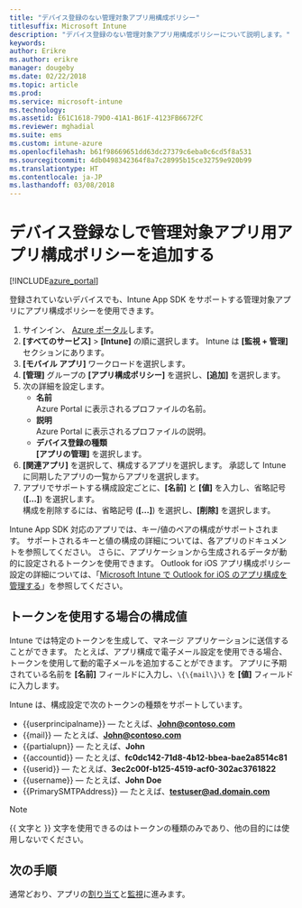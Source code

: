 ```yaml
---
title: "デバイス登録のない管理対象アプリ用構成ポリシー"
titlesuffix: Microsoft Intune
description: "デバイス登録のない管理対象アプリ用構成ポリシーについて説明します。"
keywords: 
author: Erikre
ms.author: erikre
manager: dougeby
ms.date: 02/22/2018
ms.topic: article
ms.prod: 
ms.service: microsoft-intune
ms.technology: 
ms.assetid: E61C1618-79D0-41A1-B61F-4123FB6672FC
ms.reviewer: mghadial
ms.suite: ems
ms.custom: intune-azure
ms.openlocfilehash: b61f98669651dd63dc27379c6eba0c6cd5f8a531
ms.sourcegitcommit: 4db0498342364f8a7c28995b15ce32759e920b99
ms.translationtype: HT
ms.contentlocale: ja-JP
ms.lasthandoff: 03/08/2018
---
```

# <a name="add-app-configuration-policies-for-managed-apps-without-device-enrollment"></a>デバイス登録なしで管理対象アプリ用アプリ構成ポリシーを追加する

[!INCLUDE[azure_portal](./includes/azure_portal.md)]

登録されていないデバイスでも、Intune App SDK をサポートする管理対象アプリにアプリ構成ポリシーを使用できます。 

1. サインイン、 [Azure ポータル](https://portal.azure.com)します。
2. **[すべてのサービス]** > **[Intune]** の順に選択します。 Intune は **[監視 + 管理]** セクションにあります。
3. **[モバイル アプリ]** ワークロードを選択します。
4. **[管理]** グループの **[アプリ構成ポリシー]** を選択し、**[追加]** を選択します。
5. 次の詳細を設定します。
    - **名前**  
      Azure Portal に表示されるプロファイルの名前。
    - **説明**  
      Azure Portal に表示されるプロファイルの説明。
    - **デバイス登録の種類**  
      **[アプリの管理]** を選択します。
6. **[関連アプリ]** を選択して、構成するアプリを選択します。 承認して Intune に同期したアプリの一覧からアプリを選択します。
7. アプリでサポートする構成設定ごとに、**[名前]** と **[値]** を入力し、省略記号 (**[...]**) を選択します。  
    構成を削除するには、省略記号 (**[...]**) を選択し、**[削除]** を選択します。  
    
Intune App SDK 対応のアプリでは、キー/値のペアの構成がサポートされます。 サポートされるキーと値の構成の詳細については、各アプリのドキュメントを参照してください。 さらに、アプリケーションから生成されるデータが動的に設定されるトークンを使用できます。 Outlook for iOS アプリ構成ポリシー設定の詳細については、「[Microsoft Intune で Outlook for iOS のアプリ構成を管理する](https://technet.microsoft.com/en-us/library/mt813789(v=exchg.150).aspx)」を参照してください。

## <a name="configuration-values-for-using-tokens"></a>トークンを使用する場合の構成値

Intune では特定のトークンを生成して、マネージ アプリケーションに送信することができます。 たとえば、アプリ構成で電子メール設定を使用できる場合、トークンを使用して動的電子メールを追加することができます。 アプリに予期されている名前を **[名前]** フィールドに入力し、`\{\{mail\}\}` を **[値]** フィールドに入力します。

Intune は、構成設定で次のトークンの種類をサポートしています。

- \{\{userprincipalname\}\} — たとえば、**John@contoso.com**
- \{\{mail\}\} — たとえば、**John@contoso.com**
- \{\{partialupn\}\} — たとえば、**John**
- \{\{accountid\}\} — たとえば、**fc0dc142-71d8-4b12-bbea-bae2a8514c81**
- \{\{userid\}\} — たとえば、**3ec2c00f-b125-4519-acf0-302ac3761822**
- \{\{username\}\} — たとえば、**John Doe**
- \{\{PrimarySMTPAddress\}\} — たとえば、**testuser@ad.domain.com** 


> [!Note]  
> \{\{ 文字と \}\} 文字を使用できるのはトークンの種類のみであり、他の目的には使用しないでください。

## <a name="next-steps"></a>次の手順

通常どおり、アプリの[割り当て](apps-deploy.md)と[監視](apps-monitor.md)に進みます。
